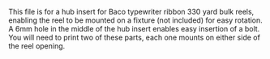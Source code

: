 This file is for a hub insert for Baco typewriter ribbon 330 yard bulk reels, enabling the reel to be mounted on a fixture (not included) for easy rotation. A 6mm hole in the middle of the hub insert enables easy insertion of a bolt.
You will need to print two of these parts, each one mounts on either side of the reel opening.
